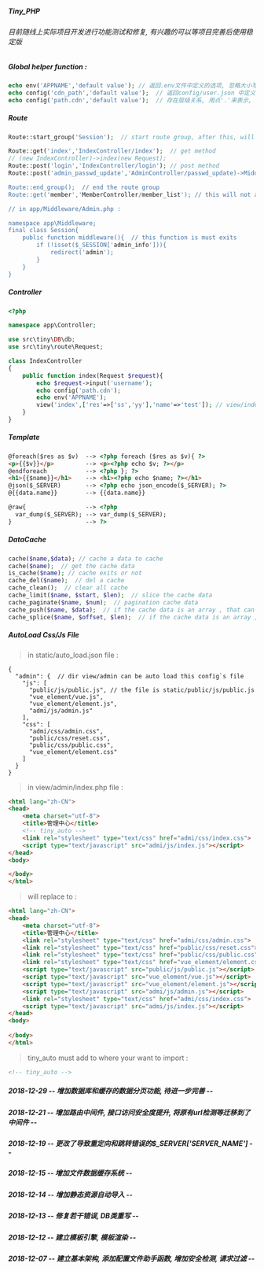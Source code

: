 ##### *Tiny_PHP*
###### *目前随线上实际项目开发进行功能测试和修复, 有兴趣的可以等项目完善后使用稳定版*  
##### *Global helper function :* 
```php
echo env('APPNAME','default value'); // 返回.env文件中定义的选项, 忽略大小写  
echo config('cdn_path','default value');  // 返回config/user.json 中定义的选项, 不忽略大小写
echo config('path.cdn','default value');  // 存在层级关系, 用点'.'来表示, 这个参数取出的就是, path 下的 cdn 参数  
```   
##### *Route*  
```php
Route::start_group('Session');  // start route group, after this, will auto apply this middleware

Route::get('index','IndexController/index');  // get method
// (new IndexController)->index(new Request);
Route::post('login','IndexController/login'); // post method
Route::post('admin_passwd_update','AdminController/passwd_update)->Middleware('Admin');  // apply middleware Admin (File:app/Middleware/Admin.php)

Route::end_group();  // end the route group
Route::get('member','MemberController/member_list'); // this will not apply `Session` Middleware

// in app/Middleware/Admin.php : 

namespace app\Middleware;
final class Session{
    public function middleware(){  // this function is must exits
        if (!isset($_SESSION['admin_info'])){
            redirect('admin');
        }
    }
}
```  
##### *Controller*  
```php
<?php

namespace app\Controller;

use src\tiny\DB\db;
use src\tiny\route\Request;

class IndexController
{
    public function index(Request $request){
        echo $request->input('username');
        echo config('path.cdn');
        echo env('APPNAME');
        view('index',['res'=>['ss','yy'],'name'=>'test']); // view/index.php
    }
}
```  
##### *Template*  
```html
@foreach($res as $v)  --> <?php foreach ($res as $v){ ?>
<p>{{$v}}</p>         --> <p><?php echo $v; ?></p>
@endforeach           --> <?php }; ?>
<h1>{{$name}}</h1>    --> <h1><?php echo $name; ?></h1>
@json($_SERVER)       --> <?php echo json_encode($_SERVER); ?>
@{{data.name}}        --> {{data.name}}

@raw{                 --> <?php
  var_dump($_SERVER); --> var_dump($_SERVER);
}                     --> ?>
```  
##### *DataCache*
```php
cache($name,$data); // cache a data to cache
cache($name);  // get the cache data
is_cache($name); // cache exits or not
cache_del($name);  // del a cache 
cache_clean();  // clear all cache
cache_limit($name, $start, $len);  // slice the cache data
cache_paginate($name, $num);  // pagination cache data
cache_push($name, $data);  // if the cache data is an array , that can push the data to cache file
cache_splice($name, $offset, $len);  // if the cache data is an array , that can splice a index`s child
```  
##### *AutoLoad Css/Js File*
> in static/auto_load.json file :   
```json5
{
  "admin": {  // dir view/admin can be auto load this config`s file
    "js": [
      "public/js/public.js", // the file is static/public/js/public.js
      "vue_element/vue.js",
      "vue_element/element.js",
      "admi/js/admin.js"
    ],
    "css": [
      "admi/css/admin.css",
      "public/css/reset.css",
      "public/css/public.css",
      "vue_element/element.css"
    ]
  }
}
```  
> in view/admin/index.php file :  
```html
<html lang="zh-CN">
<head>
    <meta charset="utf-8">
    <title>管理中心</title>
    <!-- tiny_auto -->
    <link rel="stylesheet" type="text/css" href="admi/css/index.css">
    <script type="text/javascript" src="admi/js/index.js"></script>
</head>
<body>

</body>
</html>
```  
> will replace to :  
```html
<html lang="zh-CN">
<head>
    <meta charset="utf-8">
    <title>管理中心</title>
    <link rel="stylesheet" type="text/css" href="admi/css/admin.css">
    <link rel="stylesheet" type="text/css" href="public/css/reset.css">
    <link rel="stylesheet" type="text/css" href="public/css/public.css">
    <link rel="stylesheet" type="text/css" href="vue_element/element.css">
    <script type="text/javascript" src="public/js/public.js"></script>
    <script type="text/javascript" src="vue_element/vue.js"></script>
    <script type="text/javascript" src="vue_element/element.js"></script>
    <script type="text/javascript" src="admi/js/admin.js"></script>
    <link rel="stylesheet" type="text/css" href="admi/css/index.css">
    <script type="text/javascript" src="admi/js/index.js"></script>
</head>
<body>
    
</body>
</html>
```  
> tiny_auto must add to where your want to import :  
```html
<!-- tiny_auto -->
```  
##### *2018-12-29  -- 增加数据库和缓存的数据分页功能, 待进一步完善 --*
##### *2018-12-21  -- 增加路由中间件, 接口访问安全度提升, 将原有url检测等迁移到了中间件 --*  
##### *2018-12-19  -- 更改了导致重定向和跳转错误的$_SERVER['SERVER_NAME'] --*  
##### *2018-12-15  -- 增加文件数据缓存系统 --*
##### *2018-12-14  -- 增加静态资源自动导入 --*
##### *2018-12-13  -- 修复若干错误, DB类重写 --*
##### *2018-12-12  -- 建立模板引擎, 模板渲染 --*  
##### *2018-12-07  -- 建立基本架构, 添加配置文件助手函数, 增加安全检测, 请求过滤 --*  
